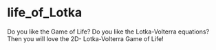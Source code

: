 # life_of_Lotka
Do you like the Game of Life? Do you like the Lotka-Volterra equations? Then you will love the 2D- Lotka-Volterra Game of Life!
